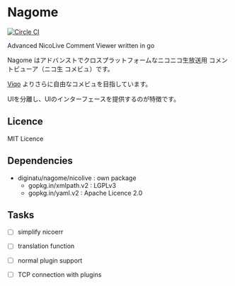 Nagome
======

[![Circle CI](https://circleci.com/gh/diginatu/nagome.svg?style=svg)](https://circleci.com/gh/diginatu/nagome)

Advanced NicoLive Comment Viewer written in go

Nagome はアドバンストでクロスプラットフォームなニコニコ生放送用 コメントビューア（ニコ生 コメビュ）です。

[Viqo](https://github.com/diginatu/Viqo) よりさらに自由なコメビュを目指しています。

UIを分離し、UIのインターフェースを提供するのが特徴です。


Licence
-------

MIT Licence


Dependencies
------------

 + diginatu/nagome/nicolive : own package
   - gopkg.in/xmlpath.v2 : LGPLv3
   - gopkg.in/yaml.v2 : Apache Licence 2.0


Tasks
-----

 - [ ] simplify nicoerr
 - [ ] translation function
 - [ ] normal plugin support
 - [ ] TCP connection with plugins

